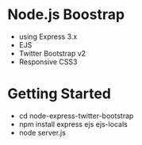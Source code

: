 #  Node.js Boostrap 
+ using Express 3.x 
+ EJS 
+ Twitter Bootstrap v2
+ Responsive CSS3


# Getting Started


- cd node-express-twitter-bootstrap
- npm install express ejs ejs-locals
- node server.js

 